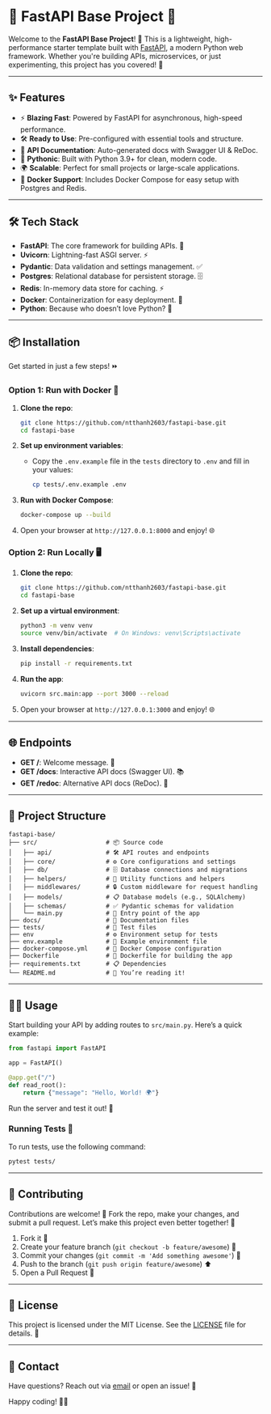 # 🚀 FastAPI Base Project 🚀

Welcome to the **FastAPI Base Project**! 🎉 This is a lightweight, high-performance starter template built with [FastAPI](https://fastapi.tiangolo.com/), a modern Python web framework. Whether you're building APIs, microservices, or just experimenting, this project has you covered! 🌟

---

## ✨ Features

- ⚡ **Blazing Fast**: Powered by FastAPI for asynchronous, high-speed performance.
- 🛠️ **Ready to Use**: Pre-configured with essential tools and structure.
- 📝 **API Documentation**: Auto-generated docs with Swagger UI & ReDoc.
- 🐍 **Pythonic**: Built with Python 3.9+ for clean, modern code.
- 🌍 **Scalable**: Perfect for small projects or large-scale applications.
- 🐳 **Docker Support**: Includes Docker Compose for easy setup with Postgres and Redis.

---

## 🛠️ Tech Stack

- **FastAPI**: The core framework for building APIs. 🚀
- **Uvicorn**: Lightning-fast ASGI server. ⚡
- **Pydantic**: Data validation and settings management. ✅
- **Postgres**: Relational database for persistent storage. 🗄️
- **Redis**: In-memory data store for caching. ⚡
- **Docker**: Containerization for easy deployment. 🐳
- **Python**: Because who doesn’t love Python? 🐍

---

## 📦 Installation

Get started in just a few steps! ⏩

### Option 1: Run with Docker 🐳

1. **Clone the repo**:

   ```bash
   git clone https://github.com/ntthanh2603/fastapi-base.git
   cd fastapi-base
   ```

2. **Set up environment variables**:

   - Copy the `.env.example` file in the `tests` directory to `.env` and fill in your values:
     ```bash
     cp tests/.env.example .env
     ```

3. **Run with Docker Compose**:

   ```bash
   docker-compose up --build
   ```

4. Open your browser at `http://127.0.0.1:8000` and enjoy! 🌐

### Option 2: Run Locally 🖥️

1. **Clone the repo**:

   ```bash
   git clone https://github.com/ntthanh2603/fastapi-base.git
   cd fastapi-base
   ```

2. **Set up a virtual environment**:

   ```bash
   python3 -m venv venv
   source venv/bin/activate  # On Windows: venv\Scripts\activate
   ```

3. **Install dependencies**:

   ```bash
   pip install -r requirements.txt
   ```

4. **Run the app**:

   ```bash
   uvicorn src.main:app --port 3000 --reload
   ```

5. Open your browser at `http://127.0.0.1:3000` and enjoy! 🌐

---

## 🌐 Endpoints

- **GET /**: Welcome message. 👋
- **GET /docs**: Interactive API docs (Swagger UI). 📚
- **GET /redoc**: Alternative API docs (ReDoc). 📖

---

## 📂 Project Structure

```
fastapi-base/
├── src/                   # 📦 Source code
│   ├── api/               # 🛠️ API routes and endpoints
│   ├── core/              # ⚙️ Core configurations and settings
│   ├── db/                # 🗄️ Database connections and migrations
│   ├── helpers/           # 🧰 Utility functions and helpers
│   ├── middlewares/       # 🔒 Custom middleware for request handling
│   ├── models/            # 📋 Database models (e.g., SQLAlchemy)
│   ├── schemas/           # ✅ Pydantic schemas for validation
│   └── main.py            # 🚀 Entry point of the app
├── docs/                  # 📝 Documentation files
├── tests/                 # 🧪 Test files
├── env                    # ⚙️ Environment setup for tests
├── env.example            # 📄 Example environment file
├── docker-compose.yml     # 🐳 Docker Compose configuration
├── Dockerfile             # 🐳 Dockerfile for building the app
├── requirements.txt       # 📋 Dependencies
└── README.md              # 📝 You’re reading it!
```

---

## 🧑‍💻 Usage

Start building your API by adding routes to `src/main.py`. Here’s a quick example:

```python
from fastapi import FastAPI

app = FastAPI()

@app.get("/")
def read_root():
    return {"message": "Hello, World! 🌍"}
```

Run the server and test it out! 🎯

### Running Tests 🧪

To run tests, use the following command:

```bash
pytest tests/
```

---

## 🌟 Contributing

Contributions are welcome! 🙌 Fork the repo, make your changes, and submit a pull request. Let’s make this project even better together! 🤝

1. Fork it 🍴
2. Create your feature branch (`git checkout -b feature/awesome`) 🌿
3. Commit your changes (`git commit -m 'Add something awesome'`) 💾
4. Push to the branch (`git push origin feature/awesome`) ⬆️
5. Open a Pull Request 🚀

---

## 📜 License

This project is licensed under the MIT License. See the [LICENSE](LICENSE) file for details. 📝

---

## 💬 Contact

Have questions? Reach out via [email](mailto:tuanthanh2kk4@gmail.com) or open an issue! 📧

Happy coding! 🎉🚀
